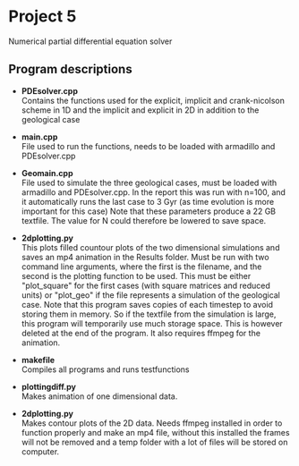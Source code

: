 # Project 5  
Numerical partial differential equation solver 

## Program descriptions  
- **PDEsolver.cpp**  
Contains the functions used for the explicit, implicit and crank-nicolson scheme in 1D and the implicit and  explicit in 2D in addition to the geological case

- **main.cpp**  
File used to run the functions, needs to be loaded with armadillo and PDEsolver.cpp

- **Geomain.cpp**  
File used to simulate the three geological cases, must be loaded with armadillo and PDEsolver.cpp.
In the report this was run with n=100, and it automatically runs the last case to 3 Gyr (as time evolution is more important for this case)
Note that these parameters produce a 22 GB textfile. The value for N could therefore be lowered to save space.  

- **2dplotting.py**  
This plots filled countour plots of the two dimensional simulations and saves an mp4 animation in the Results folder. Must be run with two command line arguments, where the first is the filename, and the second is the plotting function to be used. This must be either "plot_square" for the first cases (with square matrices and reduced units) or "plot_geo" if the file represents a simulation of the geological case. Note that this program saves copies of each timestep to avoid storing them in memory. So if the textfile from the simulation is large, this program will temporarily use much storage space. This is however deleted at the end of the program. It also requires ffmpeg for the animation.
 
- **makefile**  
Compiles all programs and runs testfunctions 

- **plottingdiff.py**  
Makes animation of one dimensional data.

- **2dplotting.py**  
Makes contour plots of the 2D data. Needs ffmpeg installed in order to function properly and make an mp4 file, without this installed the frames will not be removed and a temp folder with a lot of files will be stored on computer. 

